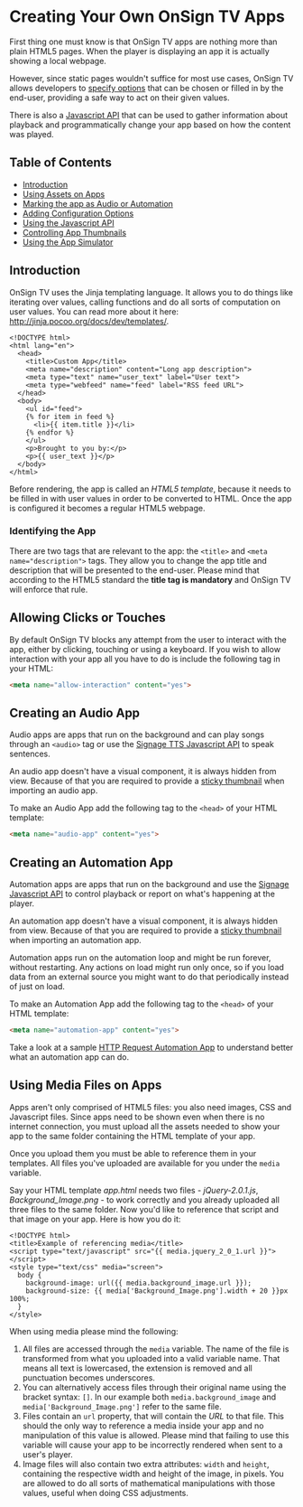 # Creating Your Own OnSign TV Apps

First thing one must know is that OnSign TV apps are nothing more than plain HTML5 pages. When the player is displaying an app it is actually showing a local webpage.

However, since static pages wouldn't suffice for most use cases, OnSign TV allows developers to [specify options](USERCONF.md#app-configuration) that can be chosen or filled in by the end-user, providing a safe way to act on their given values. 

There is also a [Javascript API](JSBRIDGE.md) that can be used to gather information about playback and programmatically change your app based on how the content was played.

## Table of Contents

  * [Introduction](#introduction)
  * [Using Assets on Apps](#using-media-files-on-apps)
  * [Marking the app as Audio or Automation](#creating-an-automation-app)
  * [Adding Configuration Options](USERCONF.md#app-configuration)
  * [Using the Javascript API](JSBRIDGE.md)
  * [Controlling App Thumbnails](THUMBNAILING.md)
  * [Using the App Simulator](https://github.com/onsigntv/app-simulator)

## Introduction

OnSign TV uses the Jinja templating language. It allows you to do things like iterating over values, calling functions and do all sorts of computation on user values. You can read more about it here: <http://jinja.pocoo.org/docs/dev/templates/>.

```html+jinja
<!DOCTYPE html>
<html lang="en">
  <head>
    <title>Custom App</title>
    <meta name="description" content="Long app description">
    <meta type="text" name="user_text" label="User text">
    <meta type="webfeed" name="feed" label="RSS feed URL">
  </head>
  <body>
    <ul id="feed">
    {% for item in feed %}
      <li>{{ item.title }}</li>
    {% endfor %}
    </ul>
    <p>Brought to you by:</p>
    <p>{{ user_text }}</p>
  </body>
</html>
```

Before rendering, the app is called an *HTML5 template*, because it needs to be filled in with user values in order to be converted to HTML. Once the app is configured it becomes a regular HTML5 webpage.


### Identifying the App

There are two tags that are relevant to the app: the `<title>` and `<meta name="description">` tags. They allow you to change the app title and description that will be presented to the end-user. Please mind that according to the HTML5 standard the **title tag is mandatory** and OnSign TV will enforce that rule.


## Allowing Clicks or Touches

By default OnSign TV blocks any attempt from the user to interact with the app, either by clicking, touching or using a keyboard. If you wish to allow interaction with your app all you have to do is include the following tag in your HTML:

```html
<meta name="allow-interaction" content="yes">
```


## Creating an Audio App

Audio apps are apps that run on the background and can play songs through an `<audio>` tag or use the [Signage TTS Javascript API](JSBRIDGE.md) to speak sentences.

An audio app doesn't have a visual component, it is always hidden from view. Because of that you are required to provide a [sticky thumbnail](THUMBNAILING.md#add-a-static-thumbnail) when importing an audio app.

To make an Audio App add the following tag to the `<head>` of your HTML template:

```html
<meta name="audio-app" content="yes">
```


## Creating an Automation App

Automation apps are apps that run on the background and use the [Signage Javascript API](JSBRIDGE.md) to control playback or report on what's happening at the player.

An automation app doesn't have a visual component, it is always hidden from view. Because of that you are required to provide a [sticky thumbnail](THUMBNAILING.md#add-a-static-thumbnail) when importing an automation app.

Automation apps run on the automation loop and might be run forever, without restarting. Any actions on load might run only once, so if you load data from an external source you might want to do that periodically instead of just on load.

To make an Automation App add the following tag to the `<head>` of your HTML template:

```html
<meta name="automation-app" content="yes">
```

Take a look at a sample [HTTP Request Automation App](../samples/automation-http/) to understand better what an automation app can do.


## Using Media Files on Apps

Apps aren't only comprised of HTML5 files: you also need images, CSS and Javascript files. Since apps need to be shown even when there is no internet connection, you must upload all the assets needed to show your app to the same folder containing the HTML template of your app.

Once you upload them you must be able to reference them in your templates. All files you've uploaded are available for you under the `media` variable.

Say your HTML template *app.html* needs two files - *jQuery-2.0.1.js*, *Background_Image.png* - to work correctly and you already uploaded all three files to the same folder. Now you'd like to reference that script and that image on your app. Here is how you do it:

```html+jinja
<!DOCTYPE html>
<title>Example of referencing media</title>
<script type="text/javascript" src="{{ media.jquery_2_0_1.url }}"></script>
<style type="text/css" media="screen">
  body {
    background-image: url({{ media.background_image.url }});
    background-size: {{ media['Background_Image.png'].width + 20 }}px 100%;
  }
</style>
```

When using media please mind the following:

1. All files are accessed through the `media` variable. The name of the file is transformed from what you uploaded into a valid variable name. That means all text is lowercased, the extension is removed and all punctuation becomes underscores.
2. You can alternatively access files through their original name using the bracket syntax: `[]`. In our example both `media.background_image` and `media['Background_Image.png']` refer to the same file.
3. Files contain an `url` property, that will contain the *URL* to that file. This should the only way to reference a media inside your app and no manipulation of this value is allowed. Please mind that failing to use this variable will cause your app to be incorrectly rendered when sent to a user's player.
4. Image files will also contain two extra attributes: `width` and `height`, containing the respective width and height of the image, in pixels. You are allowed to do all sorts of mathematical manipulations with those values, useful when doing CSS adjustments.
